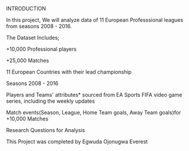 INTRODUCTION


In this project, We will analyze data of 11 European Professsional leagues from seasons 2008 - 2016.

The Dataset Includes;

+10,000 Professional players

+25,000 Matches

11 European Countries with their lead championship

Seasons 2008 - 2016

Players and Teams' attributes* sourced from EA Sports FIFA video game series, including the weekly updates

Match events(Season, League, Home Team goals, Away Team goals)for +10,000 Matches

Research Questions for Analysis


This Project was completed by Egwuda Ojonugwa Everest
